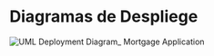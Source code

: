 <h1>Diagramas de Despliege</h1>


![UML Deployment Diagram_ Mortgage Application](https://github.com/user-attachments/assets/f399e039-6412-4e7a-af59-63cc753f1b7d)
